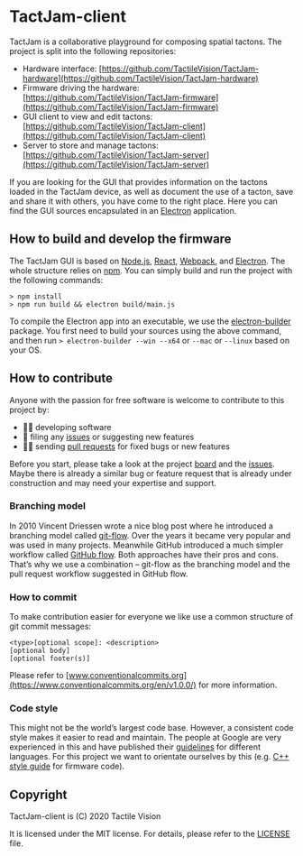 # TactJam-client

TactJam is a collaborative playground for composing spatial tactons. The project is split into the following repositories:

+ Hardware interface: [https://github.com/TactileVision/TactJam-hardware](https://github.com/TactileVision/TactJam-hardware)
+ Firmware driving the hardware: [https://github.com/TactileVision/TactJam-firmware](https://github.com/TactileVision/TactJam-firmware)
+ GUI client to view and edit tactons: [https://github.com/TactileVision/TactJam-client](https://github.com/TactileVision/TactJam-client)
+ Server to store and manage tactons: [https://github.com/TactileVision/TactJam-server](https://github.com/TactileVision/TactJam-server)

If you are looking for the GUI that provides information on the tactons loaded in the TactJam device, as well as document the use of a tacton, save and share it with others, you have come to the right place. Here you can find the GUI sources encapsulated in an [Electron](https://www.electronjs.org/) application.


## How to build and develop the firmware

The TactJam GUI is based on [Node.js](https://nodejs.org/en/), [React](https://reactjs.org/), [Webpack](https://webpack.js.org/), and [Electron](https://www.electronjs.org/). The whole structure relies on [npm](https://www.npmjs.com/). You can simply build and run the project with the following commands:


```
> npm install
> npm run build && electron build/main.js
```

To compile the Electron app into an executable, we use the [electron-builder](https://www.electron.build/) package. You first need to build your sources using the above command, and then run `> electron-builder --win --x64` or `--mac` or `--linux` based on your OS.


## How to contribute

Anyone with the passion for free software is welcome to contribute to this project by:

+ 👩‍💻 developing software
+ 👾 filing any [issues](https://github.com/TactileVision/TactJam-firmware/issues)  or suggesting new features
+ 🧑‍🏭 sending [pull requests](https://github.com/TactileVision/TactJam-firmware/pulls) for fixed bugs or new features

Before you start, please take a look at the project [board](https://github.com/orgs/TactileVision/projects/1) and the [issues](https://github.com/TactileVision/TactJam-firmware/issues). Maybe there is already a similar bug or feature request that is already under construction and may need your expertise and support.


### Branching model

In 2010 Vincent Driessen wrote a nice blog post where he introduced a branching model called [git-flow](https://nvie.com/posts/a-successful-git-branching-model/). Over the years it became very popular and was used in many projects. Meanwhile GitHub introduced a much simpler workflow called [GitHub flow](https://guides.github.com/introduction/flow/). Both approaches have their pros and cons. That’s why we use a combination – git-flow as the branching model and the pull request workflow suggested in GitHub flow.


### How to commit

To make contribution easier for everyone we like use a common structure of git commit messages: 

```
<type>[optional scope]: <description>
[optional body]
[optional footer(s)]
```

Please refer to [www.conventionalcommits.org](https://www.conventionalcommits.org/en/v1.0.0/) for more information.


### Code style

This might not be the world’s largest code base. However, a consistent code style makes it easier to read and maintain. The people at Google are very experienced in this and have published their [guidelines](https://google.github.io/styleguide/) for different languages. For this project we want to orientate ourselves by this (e.g. [C++ style guide](https://google.github.io/styleguide/cppguide.html) for firmware code).


## Copyright

TactJam-client is (C) 2020 Tactile Vision

It is licensed under the MIT license. For details, please refer to the [LICENSE](LICENSE) file.
